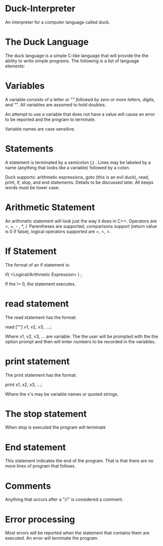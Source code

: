 # Duck-Interpreter
An interpreter for a computer language called duck.

#                                                       The Duck Language

The duck language is a simple C-like language that will provide the the ability to write simple programs.  The following is a list of language elements:

# Variables

A variable consists of a letter or "_" followed by zero or more letters, digits, and "_".  All variables are assumed to hold doubles.

An attempt to use a variable that does not have a value will cause an error to be reported and the program to terminate.

Variable names are case sensitive.

# Statements

A statement is terminated by a semicolon (;)
.
Lines may be labeled by a name (anything that looks like a variable) followed by a colon.

Duck supports: arithmetic expressions, goto (this is an evil duck), read, print, if, stop, and end statements.  Details to be discussed later.
All keeps words must be lower case.

# Arithmetic Statement

An arithmetic statement will look just the way it does in C++.  Operators are =,  +, - , *, /.  Parentheses are supported, comparisons support (return value is 0 if false), logical operators supported are =, <, >.

# If Statement
The format of an if statement is:

if( <Logical/Arithmetic Expression> ) <goto statement>;

If the <arithmetic expression> != 0, the statement executes.

# read statement
The read statement has the format:

read ["<prompt>"] v1, v2, v3, ....;

Where v1, v2, v3, ... are variable.  The the user  will be prompted with the the option prompt and then will enter numbers to be recorded in the variables.

# print statement
The print statement has the format:

print x1, x2, x3, ...;

Where the x's may be variable names or quoted strings. 

# The stop statement
When stop is executed the program will terminate 

# End statement
This statement indicates the end of the program.  That is that there are no more lines of program that follows.

# Comments
Anything that occurs after a "//" is considered a comment.

# Error processing
Most errors will be reported when the statement that contains them are executed.  An error will terminate the program.
